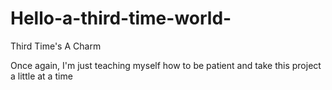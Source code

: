 # Hello-a-third-time-world-
Third Time's A Charm

Once again, I'm just teaching myself how to be patient and take this project a little at a time
